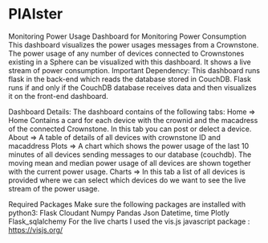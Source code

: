 # PlAIster
Monitoring Power Usage
Dashboard for Monitoring Power Consumption
This dashboard visualizes the power usages messages from a Crownstone. The power usage of any number of devices connected to Crownstones existing in a Sphere can be visualized with this dashboard. It shows a live stream of power consumption.
Important Dependency:
This dashboard runs flask in the back-end which reads the database stored in CouchDB. Flask runs if and only if the CouchDB database receives data and then visualizes it on the front-end dashboard. 

Dashboard Details:
The dashboard contains of the following tabs:
Home   ⇒  Home Contains a card for each device with the crownid and the macadress of the connected Crownstone. In this tab you can post or delect a device. 
About   ⇒ A table of details of all devices with crownstone ID and macaddress
Plots     ⇒ A chart which shows the power usage of the last 10 minutes of all devices sending messages to our database (couchdb). The moving mean and median power usage of all devices are shown together with the current power usage.
Charts  ⇒ In this tab a list of all devices is provided where we can select which devices do we want to see the live stream of the power usage. 

Required Packages
Make sure the following packages are installed with python3:
Flask 
Cloudant
Numpy
Pandas
Json
Datetime, time
Plotly
Flask_sqlalchemy
For the live charts I used the vis.js javascript package : https://visjs.org/
